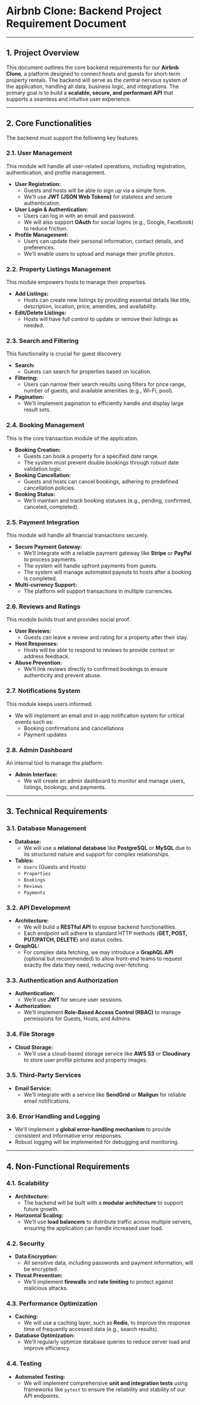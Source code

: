 # Airbnb Clone: Backend Project Requirement Document
---
## 1. Project Overview

This document outlines the core backend requirements for our **Airbnb Clone**, a platform designed to connect hosts and guests for short-term property rentals. The backend will serve as the central nervous system of the application, handling all data, business logic, and integrations. The primary goal is to build a **scalable, secure, and performant API** that supports a seamless and intuitive user experience.

---

## 2. Core Functionalities

The backend must support the following key features:

### 2.1. User Management
This module will handle all user-related operations, including registration, authentication, and profile management.
- **User Registration:**
  - Guests and hosts will be able to sign up via a simple form.
  - We'll use **JWT (JSON Web Tokens)** for stateless and secure authentication. 
- **User Login & Authentication:**
  - Users can log in with an email and password.
  - We will also support **OAuth** for social logins (e.g., Google, Facebook) to reduce friction.
- **Profile Management:**
  - Users can update their personal information, contact details, and preferences.
  - We'll enable users to upload and manage their profile photos.

### 2.2. Property Listings Management
This module empowers hosts to manage their properties.
- **Add Listings:**
  - Hosts can create new listings by providing essential details like title, description, location, price, amenities, and availability.
- **Edit/Delete Listings:**
  - Hosts will have full control to update or remove their listings as needed.

### 2.3. Search and Filtering
This functionality is crucial for guest discovery.
- **Search:**
  - Guests can search for properties based on location.
- **Filtering:**
  - Users can narrow their search results using filters for price range, number of guests, and available amenities (e.g., Wi-Fi, pool).
- **Pagination:**
  - We'll implement pagination to efficiently handle and display large result sets.

### 2.4. Booking Management
This is the core transaction module of the application.
- **Booking Creation:**
  - Guests can book a property for a specified date range.
  - The system must prevent double bookings through robust date validation logic.
- **Booking Cancellation:**
  - Guests and hosts can cancel bookings, adhering to predefined cancellation policies.
- **Booking Status:**
  - We'll maintain and track booking statuses (e.g., pending, confirmed, canceled, completed).

### 2.5. Payment Integration
This module will handle all financial transactions securely.
- **Secure Payment Gateway:**
  - We'll integrate with a reliable payment gateway like **Stripe** or **PayPal** to process payments. 
  - The system will handle upfront payments from guests.
  - The system will manage automated payouts to hosts after a booking is completed.
- **Multi-currency Support:**
  - The platform will support transactions in multiple currencies.

### 2.6. Reviews and Ratings
This module builds trust and provides social proof.
- **User Reviews:**
  - Guests can leave a review and rating for a property after their stay.
- **Host Responses:**
  - Hosts will be able to respond to reviews to provide context or address feedback.
- **Abuse Prevention:**
  - We'll link reviews directly to confirmed bookings to ensure authenticity and prevent abuse.

### 2.7. Notifications System
This module keeps users informed.
- We will implement an email and in-app notification system for critical events such as:
  - Booking confirmations and cancellations
  - Payment updates

### 2.8. Admin Dashboard
An internal tool to manage the platform.
- **Admin Interface:**
  - We will create an admin dashboard to monitor and manage users, listings, bookings, and payments.

---

## 3. Technical Requirements

### 3.1. Database Management
- **Database:**
  - We will use a **relational database** like **PostgreSQL** or **MySQL** due to its structured nature and support for complex relationships.
- **Tables:**
  - `Users` (Guests and Hosts)
  - `Properties`
  - `Bookings`
  - `Reviews`
  - `Payments`

### 3.2. API Development
- **Architecture:**
  - We will build a **RESTful API** to expose backend functionalities.
  - Each endpoint will adhere to standard HTTP methods (**GET, POST, PUT/PATCH, DELETE**) and status codes.
- **GraphQL:**
  - For complex data fetching, we may introduce a **GraphQL API** (optional but recommended) to allow front-end teams to request exactly the data they need, reducing over-fetching.

### 3.3. Authentication and Authorization
- **Authentication:**
  - We'll use **JWT** for secure user sessions.
- **Authorization:**
  - We'll implement **Role-Based Access Control (RBAC)** to manage permissions for Guests, Hosts, and Admins.

### 3.4. File Storage
- **Cloud Storage:**
  - We'll use a cloud-based storage service like **AWS S3** or **Cloudinary** to store user profile pictures and property images.

### 3.5. Third-Party Services
- **Email Service:**
  - We'll integrate with a service like **SendGrid** or **Mailgun** for reliable email notifications.

### 3.6. Error Handling and Logging
- We'll implement a **global error-handling mechanism** to provide consistent and informative error responses.
- Robust logging will be implemented for debugging and monitoring.

---

## 4. Non-Functional Requirements

### 4.1. Scalability
- **Architecture:**
  - The backend will be built with a **modular architecture** to support future growth.
- **Horizontal Scaling:**
  - We'll use **load balancers** to distribute traffic across multiple servers, ensuring the application can handle increased user load.

### 4.2. Security
- **Data Encryption:**
  - All sensitive data, including passwords and payment information, will be encrypted.
- **Threat Prevention:**
  - We'll implement **firewalls** and **rate limiting** to protect against malicious attacks.

### 4.3. Performance Optimization
- **Caching:**
  - We will use a caching layer, such as **Redis**, to improve the response time of frequently accessed data (e.g., search results).
- **Database Optimization:**
  - We'll regularly optimize database queries to reduce server load and improve efficiency.

### 4.4. Testing
- **Automated Testing:**
  - We will implement comprehensive **unit and integration tests** using frameworks like `pytest` to ensure the reliability and stability of our API endpoints.
